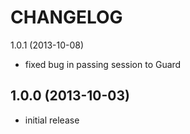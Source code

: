 CHANGELOG
=========

1.0.1 (2013-10-08)

* fixed bug in passing session to Guard

1.0.0 (2013-10-03)
------------------

* initial release
